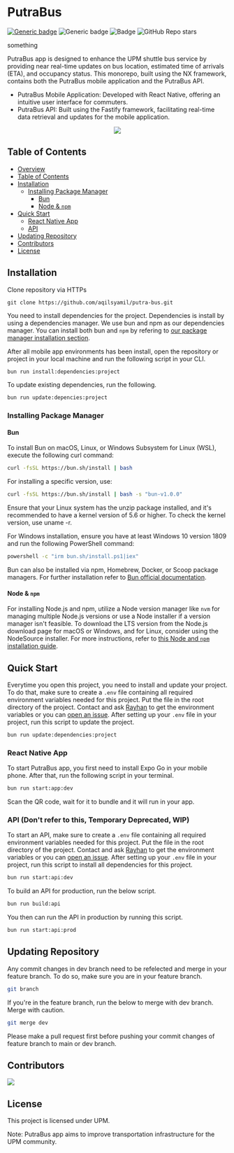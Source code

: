 # PutraBus

[![Generic badge](https://img.shields.io/badge/api-red.svg)](https://putrabus-api.up.railway.app/)
![Generic badge](https://img.shields.io/badge/maintained-yes-green.svg)
![Badge](https://img.shields.io/endpoint?url=https%3A%2F%2Fhits.dwyl.com%2Faqilsyamil%2Fputra-bus.json%3Fcolor%3Dyellow)
![GitHub Repo stars](https://img.shields.io/github/stars/aqilsyamil/putra-bus)

something 

PutraBus app is designed to enhance the UPM shuttle bus service by providing near real-time updates on bus location, estimated time of arrivals (ETA), and occupancy status. This monorepo, built using the NX framework, contains both the PutraBus mobile application and the PutraBus API.

- PutraBus Mobile Application: Developed with React Native, offering an intuitive user interface for commuters.
- PutraBus API: Built using the Fastify framework, facilitating real-time data retrieval and updates for the mobile application.

<p align="center">
  <a href="https://www.youtube.com/watch?v=u61cDZzBcUg">
    <img src="https://img.youtube.com/vi/u61cDZzBcUg/0.jpg" />
  </a>
</p>

## Table of Contents

- [Overview](#putrabus)
- [Table of Contents](#table-of-contents)
- [Installation](#installation)
  - [Installing Package Manager](#installing-package-manager)
    - [Bun](#bun)
    - [Node & `npm`](#node--npm)
- [Quick Start](#quick-start)
  - [React Native App](#react-native-app)
  - [API](#api)
- [Updating Repository](#updating-repository)
- [Contributors](#contributors)
- [License](#license)

## Installation

Clone repository via HTTPs

```git
git clone https://github.com/aqilsyamil/putra-bus.git
```

You need to install dependencies for the project. Dependencies is install by using a dependencies manager. We use bun and npm as our dependencies manager. You can install both bun and `npm` by refering to [our package manager installation section](#installing-package-manager).

After all mobile app environments has been install, open the repository or project in your local machine and run the following script in your CLI.

```bash
bun run install:dependencies:project
```

To update existing dependencies, run the following.

```bash
bun run update:depencies:project
```

### Installing Package Manager

#### Bun

To install Bun on macOS, Linux, or Windows Subsystem for Linux (WSL), execute the following curl command:

```bash
curl -fsSL https://bun.sh/install | bash
```

For installing a specific version, use:

```bash
curl -fsSL https://bun.sh/install | bash -s "bun-v1.0.0"
```

Ensure that your Linux system has the unzip package installed, and it's recommended to have a kernel version of 5.6 or higher. To check the kernel version, use uname -r.

For Windows installation, ensure you have at least Windows 10 version 1809 and run the following PowerShell command:

```bash
powershell -c "irm bun.sh/install.ps1|iex"
```

Bun can also be installed via npm, Homebrew, Docker, or Scoop package managers. For further installation refer to [Bun official documentation](https://bun.sh/docs/installation).

#### Node & `npm`

For installing Node.js and npm, utilize a Node version manager like `nvm` for managing multiple Node.js versions or use a Node installer if a version manager isn't feasible. To download the LTS version from the Node.js download page for macOS or Windows, and for Linux, consider using the NodeSource installer. For more instructions, refer to [this Node and `npm` installation guide](https://kinsta.com/blog/how-to-install-node-js/).

## Quick Start

Everytime you open this project, you need to install and update your project. To do that, make sure to create a `.env` file containing all required environment variables needed for this project. Put the file in the root directory of the project. Contact and ask [Rayhan](https://github.com/rayhanasyraff) to get the environment variables or you can [open an issue](https://github.com/aqilsyamil/putra-bus/issues/new). After setting up your `.env` file in your project, run this script to update the project.

```bash
bun run update:dependencies:project
```

### React Native App

To start PutraBus app, you first need to install Expo Go in your mobile phone. After that, run the following script in your terminal.

```bash
bun run start:app:dev
```

Scan the QR code, wait for it to bundle and it will run in your app.

### API (Don't refer to this, Temporary Deprecated, WIP)

To start an API, make sure to create a `.env` file containing all required environment variables needed for this project. Put the file in the root directory of the project. Contact and ask [Rayhan](https://github.com/rayhanasyraff) to get the environment variables or you can [open an issue](https://github.com/aqilsyamil/putra-bus/issues/new). After setting up your `.env` file in your project, run this script to install all dependencies for this project.

```bash
bun run start:api:dev
```

To build an API for production, run the below script.

```bash
bun run build:api
```

You then can run the API in production by running this script.

```bash
bun run start:api:prod
```

## Updating Repository

Any commit changes in dev branch need to be refelected and merge in your feature branch. To do so, make sure you are in your feature branch.

```bash
git branch
```

If you're in the feature branch, run the below to merge with dev branch. Merge with caution.

```bash
git merge dev
```

Please make a pull request first before pushing your commit changes of feature branch to main or dev branch.

## Contributors

<a href="https://github.com/aqilsyamil/putra-bus/graphs/contributors">
  <img src="https://contrib.rocks/image?repo=aqilsyamil/putra-bus" />
</a>

## License

This project is licensed under UPM.

Note: PutraBus app aims to improve transportation infrastructure for the UPM community.
